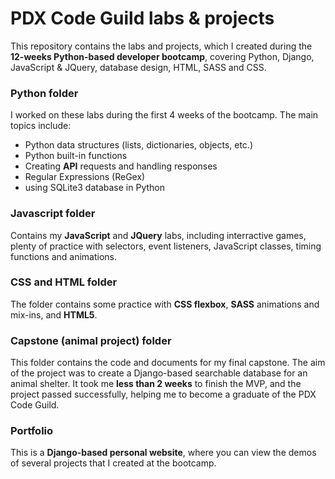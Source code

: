 # PDX Code Guild labs & projects
This repository contains the labs and projects, which I created during the **12-weeks Python-based developer bootcamp**, covering Python, Django, JavaScript & JQuery, database design, HTML, SASS and CSS.
### Python folder
I worked on these labs during the first 4 weeks of the bootcamp. The main topics include:
- Python data structures (lists, dictionaries, objects, etc.)
- Python built-in functions
- Creating **API** requests and handling responses 
- Regular Expressions (ReGex)
- using SQLite3 database in Python
### Javascript folder
Contains my **JavaScript** and **JQuery** labs, including interractive games, plenty of practice with selectors, event listeners, JavaScript classes, timing functions and animations.
### CSS and HTML folder
The folder contains some practice with **CSS flexbox**, **SASS** animations and mix-ins, and **HTML5**.
### Capstone (animal project) folder
This folder contains the code and documents for my final capstone. The aim of the project was to create a Django-based searchable database for an animal shelter. It took me **less than 2 weeks** to finish the MVP, and the project passed successfully, helping me to become a graduate of the PDX Code Guild.
### Portfolio
This is a **Django-based personal website**, where you can view the demos of several projects that I created at the bootcamp.

